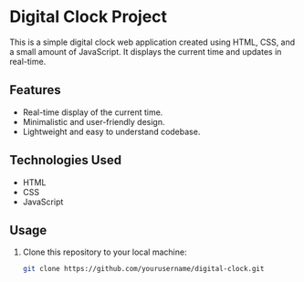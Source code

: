 # Digital Clock Project

This is a simple digital clock web application created using HTML, CSS, and a small amount of JavaScript. It displays the current time and updates in real-time.


## Features

- Real-time display of the current time.
- Minimalistic and user-friendly design.
- Lightweight and easy to understand codebase.

## Technologies Used

- HTML
- CSS
- JavaScript

## Usage

1. Clone this repository to your local machine:

   ```bash
   git clone https://github.com/yourusername/digital-clock.git
